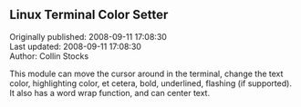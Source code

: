 ## Linux Terminal Color Setter  
Originally published: 2008-09-11 17:08:30  
Last updated: 2008-09-11 17:08:30  
Author: Collin Stocks  
  
This module can move the cursor around in the terminal, change the text color, highlighting color, et cetera, bold, underlined, flashing (if supported). It also has a word wrap function, and can center text.